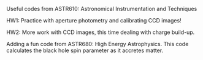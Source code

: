 Useful codes from ASTR610: Astronomical Instrumentation and Techniques

HW1: Practice with aperture photometry and calibrating CCD images!

HW2: More work with CCD images, this time dealing with charge build-up.

Adding a fun code from ASTR680: High Energy Astrophysics. This code calculates the black hole spin parameter as it accretes matter.
